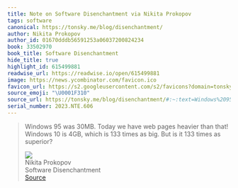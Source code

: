 ```yaml
---
title: Note on Software Disenchantment via Nikita Prokopov
tags: software
canonical: https://tonsky.me/blog/disenchantment/
author: Nikita Prokopov
author_id: 01670dddb56591253a06037200824234
book: 33502970
book_title: Software Disenchantment
hide_title: true
highlight_id: 615499881
readwise_url: https://readwise.io/open/615499881
image: https://news.ycombinator.com/favicon.ico
favicon_url: https://s2.googleusercontent.com/s2/favicons?domain=tonsky.me
source_emoji: "\U0001F310"
source_url: https://tonsky.me/blog/disenchantment/#:~:text=Windows%2095%20was,times%20as%20superior%3F
serial_number: 2023.NTE.606
---
```

> Windows 95 was 30MB. Today we have web pages heavier than that! Windows 10 is 4GB, which is 133 times as big. But is it 133 times as superior?
> <div class="quoteback-footer"><div class="quoteback-avatar"><img class="mini-favicon" src="https://s2.googleusercontent.com/s2/favicons?domain=tonsky.me"></div><div class="quoteback-metadata"><div class="metadata-inner"><span style="display:none">FROM:</span><div aria-label="Nikita Prokopov" class="quoteback-author"> Nikita Prokopov</div><div aria-label="Software Disenchantment" class="quoteback-title"> Software Disenchantment</div></div></div><div class="quoteback-backlink"><a target="_blank" aria-label="go to the full text of this quotation" rel="noopener" href="https://tonsky.me/blog/disenchantment/#:~:text=Windows%2095%20was,times%20as%20superior%3F" class="quoteback-arrow"> Source</a></div></div>